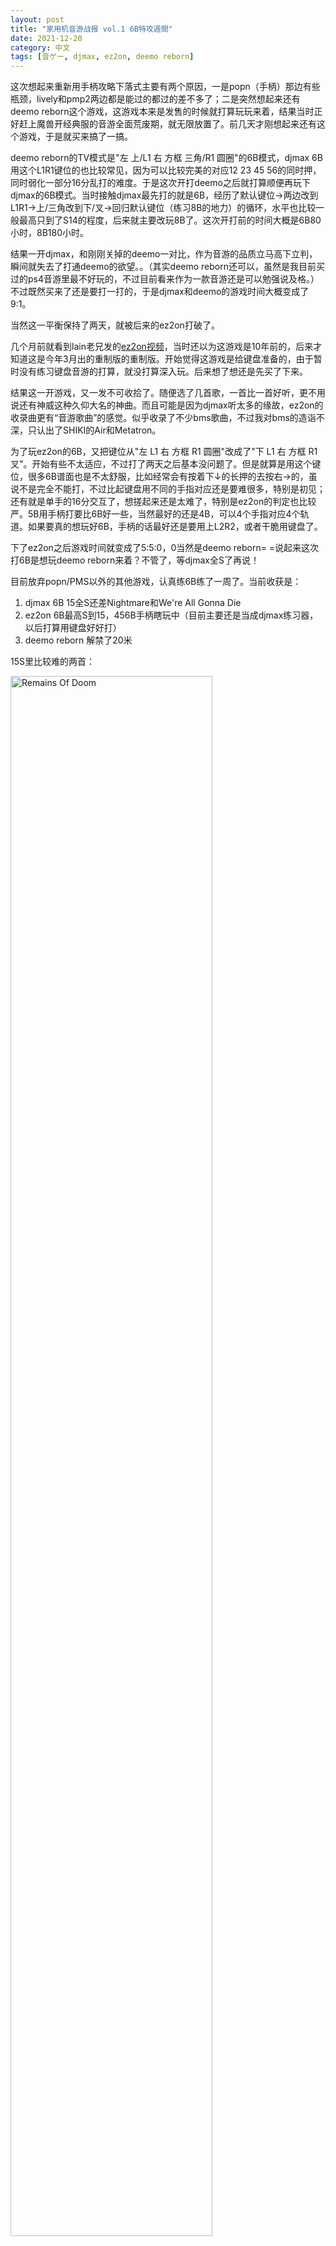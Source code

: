 ```yaml
---
layout: post
title: "家用机音游战报 vol.1 6B特攻週間"
date: 2021-12-20
category: 中文
tags: [音ゲー, djmax, ez2on, deemo reborn]
---
```


这次想起来重新用手柄攻略下落式主要有两个原因，一是popn（手柄）那边有些瓶颈，lively和pmp2两边都是能过的都过的差不多了；二是突然想起来还有deemo reborn这个游戏，这游戏本来是发售的时候就打算玩玩来着，结果当时正好赶上魔兽开经典服的音游全面荒废期，就无限放置了。前几天才刚想起来还有这个游戏，于是就买来搞了一搞。

deemo reborn的TV模式是"左 上/L1 右 方框 三角/R1 圆圈"的6B模式，djmax 6B用这个L1R1键位的也比较常见，因为可以比较完美的对应12 23 45 56的同时押，同时弱化一部分16分乱打的难度。于是这次开打deemo之后就打算顺便再玩下djmax的6B模式。当时接触djmax最先打的就是6B，经历了默认键位->两边改到L1R1->上/三角改到下/叉->回归默认键位（练习8B的地力）的循环，水平也比较一般最高只到了S14的程度，后来就主要改玩8B了。这次开打前的时间大概是6B80小时，8B180小时。

结果一开djmax，和刚刚关掉的deemo一对比，作为音游的品质立马高下立判，瞬间就失去了打通deemo的欲望。。（其实deemo reborn还可以，虽然是我目前买过的ps4音游里最不好玩的，不过目前看来作为一款音游还是可以勉强说及格。）不过既然买来了还是要打一打的，于是djmax和deemo的游戏时间大概变成了9:1。

当然这一平衡保持了两天，就被后来的ez2on打破了。

几个月前就看到lain老兄发的[ez2on视频](https://www.bilibili.com/video/BV1Y64y1q7xf?from=search&seid=4831166735624286142&spm_id_from=333.337.0.0)，当时还以为这游戏是10年前的，后来才知道这是今年3月出的重制版的重制版。开始觉得这游戏是给键盘准备的，由于暂时没有练习键盘音游的打算，就没打算深入玩。后来想了想还是先买了下来。

结果这一开游戏，又一发不可收拾了。随便选了几首歌，一首比一首好听，更不用说还有神威这种久仰大名的神曲。而且可能是因为djmax听太多的缘故，ez2on的收录曲更有“音游歌曲”的感觉。似乎收录了不少bms歌曲，不过我对bms的造诣不深，只认出了SHIKI的Air和Metatron。<font style="color:transparent">（ご冥福をお祈りします）</font>

为了玩ez2on的6B，又把键位从"左 L1 右 方框 R1 圆圈"改成了"下 L1 右 方框 R1 叉"。开始有些不太适应，不过打了两天之后基本没问题了。但是就算是用这个键位，很多6B谱面也是不太舒服，比如经常会有按着下↓的长押的去按右→的，虽说不是完全不能打，不过比起键盘用不同的手指对应还是要难很多，特别是初见；还有就是单手的16分交互了，想搓起来还是太难了，特别是ez2on的判定也比较严。5B用手柄打要比6B好一些，当然最好的还是4B，可以4个手指对应4个轨道。如果要真的想玩好6B，手柄的话最好还是要用上L2R2，或者干脆用键盘了。

下了ez2on之后游戏时间就变成了5:5:0，0当然是deemo reborn= =说起来这次打6B是想玩deemo reborn来着？不管了，等djmax全S了再说！

目前放弃popn/PMS以外的其他游戏，认真练6B练了一周了。当前收获是：

1. djmax 6B 15全S还差Nightmare和We're All Gonna Die
2. ez2on 6B最高S到15，456B手柄瞎玩中（目前主要还是当成djmax练习器，以后打算用键盘好好打）
3. deemo reborn 解禁了20米


15S里比较难的两首：

<img style="width: 80%" src="{{ site.url }}/assets/2021-12-20/rod2.jpg" alt="Remains Of Doom">

respect版ROD，这个谱面要是不把L1R1用上我得再练10年才能S= =

<img style="width: 80%" src="{{ site.url }}/assets/2021-12-20/rod.jpg" alt="Road Of Death">

1代ROD，是最近S的一首。热好身把纵连打上的话其实还不算太难，不过感觉地力要求算是目前6B谱面里比较高的了。

Nightmare状态好的时候抽一抽应该有戏，目前最好97点几；WAGD感觉地力还差点中间发狂看不太懂，结尾也打不好，还没打上过97。这两首应该是要拖一阵儿了。

目前计划是主刷14-15的全连，辅助刷ez2on的6B来提高地力。这次6B改好键之后也衍生了打5B/4B的打算，顺便奖杯也该刷一刷了。不过特攻週間就到今天为止了，格斗那边还是得打的，而且最近又开始练一个[61K音游](https://www.amazon.co.jp/%E6%A8%99%E6%BA%96%E3%83%90%E3%82%A4%E3%82%A8%E3%83%AB%E3%83%94%E3%82%A2%E3%83%8E%E6%95%99%E5%89%87%E6%9C%AC-%E5%85%A8%E9%9F%B3%E3%83%94%E3%82%A2%E3%83%8E%E3%83%A9%E3%82%A4%E3%83%96%E3%83%A9%E3%83%AA%E3%83%BC-%E3%83%90%E3%82%A4%E3%82%A8%E3%83%AB/dp/4111010105/ref=sr_1_1?__mk_ja_JP=%E3%82%AB%E3%82%BF%E3%82%AB%E3%83%8A&keywords=%E3%83%94%E3%82%A2%E3%83%8E+%E3%83%90%E3%82%A4%E3%82%A8%E3%83%AB&qid=1639837067&sr=8-1)了，总之不要着急，凡是慢慢来，对她温柔一点，全S总会有的！

<span class="expandable" onclick="const table = document.getElementById('skill_table');table.className=table.className==='skill_table_show'?'skill_table_hide':'skill_table_show';">家用机音游实力表更新（点击展开）</span>
<style>
  span.expandable {
    cursor: pointer;
  }
    
  .table-wrapper td {
    white-space: normal!important;
  }

  .skill_table_show {
    display: block;
  }

  .skill_table_hide {
    display: none;
  }
</style>
<div class="table-wrapper"><table id="skill_table" class="skill_table_hide">
  <thead>
    <tr>
      <th>游戏</th>
      <th>描述</th>
    </tr>
  </thead>
  <tbody>
    <tr>
      <td>太鼓</td>
      <td>PS4: 全良26谱面；未全连8（<a href="https://www.bilibili.com/video/BV17t411u7Rb?spm_id_from=333.999.0.0">里消失</a>，≠MM，又埼玉普通谱面全连）；★10 120万13/60 （统计截止至2019年8月）<br>NS1：全良12谱面；★10 120万2/3（统计截止至2018年7月）<br>其余家用作：全良很多谱面，应该有200~300；PSP2，PSPDX，WIIU1，3DS1全曲全连；未全连根本和PS4一致，再加上咚咔码</td>
    </tr>
    <tr>
      <td>djmax</td>
      <td>目前只玩PS4。<br><font style="color:red">6B换了很多次键位，最近有攻略新键位（用L1R1打25轨道）的打算</font><br><font style="color:green">6B15未S2谱面(We're All Gonna Die, Nightmare)</font><br>8B未S19谱面。</td>
    </tr>
    <tr>
      <td><font style="color:green">ez2on</font></td>
      <td><font style="color:green">6B手柄最高S15级1曲<br>键盘未启动中。。。</font></td>
    </tr>
    <tr>
      <td>pop’n music</td>
      <td>PMP2代 40以下全埋 41未过关1（手芸） 42过关2（雪上断火，狂想曲） 43…<br>PMP1代 复归之后还未开打，以前的就不算了，应该是没过到40。<br>手柄Lively PMP键位 45以下基本可以过 46过关17/29 47过关0</td>
    </tr>
    <tr>
      <td>project diva</td>
      <td>FT: ★9 全连3 ★9.5全连1 ★10全连努力中… <a href="https://www.bilibili.com/video/BV1u54y1p77f?spm_id_from=333.999.0.0">最新视频</a><br>2,2.5,F：未全连1首：激唱</td>
    </tr>
    <tr>
      <td>DEEMO -Reborn-</td>
      <td>还在打剧情…<font style="color:green">20多米了</font></td>
    </tr>
    <tr>
      <td>DDR Grand Prix</td>
      <td>包月曲手柄全过关，最高AAA15（1曲，<a href="https://www.bilibili.com/video/BV1BY411s7ML?spm_id_from=333.999.0.0">MAX 300</a>）</td>
    </tr>
    <tr>
      <td>偶像大师: shiny TV</td>
      <td>刚买了一个曲包，还没怎么打…</td>
    </tr>
    <tr>
      <td>轻音少女:放学后演唱会</td>
      <td>可以全连<a href="https://www.bilibili.com/video/BV1tW411q737?spm_id_from=333.999.0.0">Cagayake!GIRLS(律-秘传hard)</a></td>
    </tr>
    <tr>
      <td>ソルフェージュ</td>
      <td>还在打剧情…</td>
    </tr>
  </tbody>
</table></div>